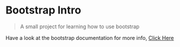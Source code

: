 # Bootstrap Intro

> A small project for learning how to use bootstrap

Have a look at the bootstrap documentation for more info, [Click Here](https://getbootstrap.com/docs/4.4/getting-started/introduction/)
